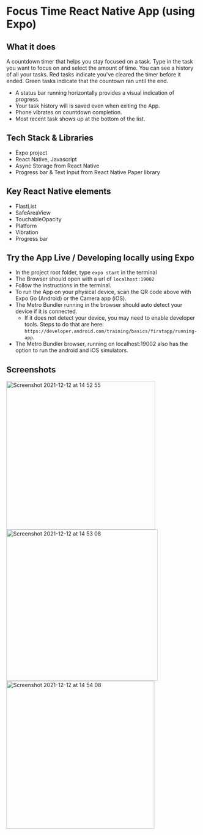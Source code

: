 # Focus Time React Native App (using Expo)

## What it does
A countdown timer that helps you stay focused on a task. Type in the task you want to focus on and select the amount of time. You can see a history of all your tasks. Red tasks indicate you've cleared the timer before it ended. Green tasks indicate that the countown ran until the end. 

- A status bar running horizontally provides a visual indication of progress. 
- Your task history will is saved even when exiting the App. 
- Phone vibrates on countdown completion. 
- Most recent task shows up at the bottom of the list.

## Tech Stack & Libraries
- Expo project
- React Native, Javascript
- Async Storage from React Native
- Progress bar & Text Input from React Native Paper library

## Key React Native elements
- FlastList
- SafeAreaView
- TouchableOpacity
- Platform
- Vibration
- Progress bar

## Try the App Live / Developing locally using Expo
- In the project root folder, type `expo start` in the terminal
- The Browser should open with a url of `localhost:19002` 
- Follow the instructions in the terminal.
- To run the App on your physical device, scan the QR code above with Expo Go (Android) or the Camera app (iOS). 
- The Metro Bundler running in the browser should auto detect your device if it is connected. 
  - If it does not detect your device, you may need to enable developer tools. Steps to do that are here: `https://developer.android.com/training/basics/firstapp/running-app`.
- The Metro Bundler browser, running on localhost:19002 also has the option to run the android and iOS simulators.

## Screenshots

<img width="389" alt="Screenshot 2021-12-12 at 14 52 55" src="https://user-images.githubusercontent.com/28805811/145717492-6ed35fb9-3f6c-4567-8709-62016f400d8c.png">

<img width="396" alt="Screenshot 2021-12-12 at 14 53 08" src="https://user-images.githubusercontent.com/28805811/145717501-14c7a9d6-4dc1-4ab3-8150-f36aef081519.png">

<img width="387" alt="Screenshot 2021-12-12 at 14 54 08" src="https://user-images.githubusercontent.com/28805811/145717521-bd50488d-884e-4c04-a977-c97f60500e32.png">

